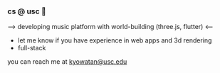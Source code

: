 ### cs @ usc 👋

--> developing music platform with world-building (three.js, flutter) <--
* let me know if you have experience in web apps and 3d rendering 
* full-stack

you can reach me at kyowatan@usc.edu
<!--
**watanabekyonosuke/watanabekyonosuke** is a ✨ _special_ ✨ repository because its `README.md` (this file) appears on your GitHub profile.

Here are some ideas to get you started:

- 🔭 I’m currently working on ...
- 🌱 I’m currently learning ...
- 👯 I’m looking to collaborate on ...
- 🤔 I’m looking for help with ...
- 💬 Ask me about ...
- 📫 How to reach me: ...
- 😄 Pronouns: ...
- ⚡ Fun fact: ...
-->
